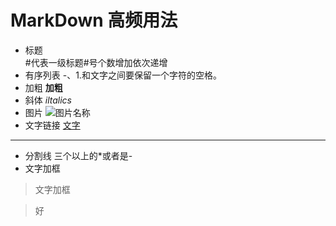 # **MarkDown 高频用法**
- 标题  
#代表一级标题#号个数增加依次递增
- 有序列表
-、1.和文字之间要保留一个字符的空格。
- 加粗 **加粗**
- 斜体 *iltalics*
- 图片 ![图片名称](网址)
- 文字链接 [文字](链接)
****
- 分割线 三个以上的*或者是-
- 文字加框  
>文字加框

>好
